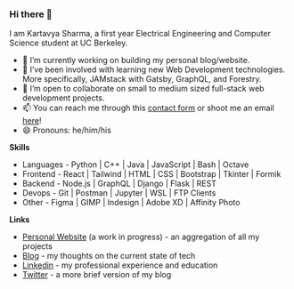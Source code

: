 ### Hi there 👋

I am Kartavya Sharma, a first year Electrical Engineering and Computer Science student at UC Berkeley.

- 🔭 I’m currently working on building my personal blog/website.
- 🌱 I’ve been involved with learning new Web Development technologies. More specifically, JAMstack with Gatsby, GraphQL, and Forestry.
- 👯 I’m open to collaborate on small to medium sized full-stack web development projects.
- 📫 You can reach me through this [contact form](https://kartavyas.com/contact) or shoot me an email [here](mailto:kartavya@berkeley.edu)!
- 😄 Pronouns: he/him/his

**Skills**

* Languages - Python | C++ | Java | JavaScript | Bash | Octave
* Frontend - React | Tailwind | HTML | CSS | Bootstrap | Tkinter | Formik
* Backend - Node.js | GraphQL | Django | Flask | REST
* Devops - Git | Postman | Jupyter | WSL | FTP Clients
* Other - Figma | GIMP | Indesign | Adobe XD | Affinity Photo

**Links**

- [Personal Website](https://kartavyas.com) (a work in progress) - an aggregation of all my projects
- [Blog](https://kartavyas.com/blog) - my thoughts on the current state of tech
- [Linkedin](https://www.linkedin.com/in/kartavya-sharma/?lipi=urn%3Ali%3Apage%3Ad_flagship3_profile_view_base%3B8qmmRxejRvitIR7lNvObCw%3D%3D) - my professional experience and education
- [Twitter](https://twitter.com/floatyvariable) - a more brief version of my blog
